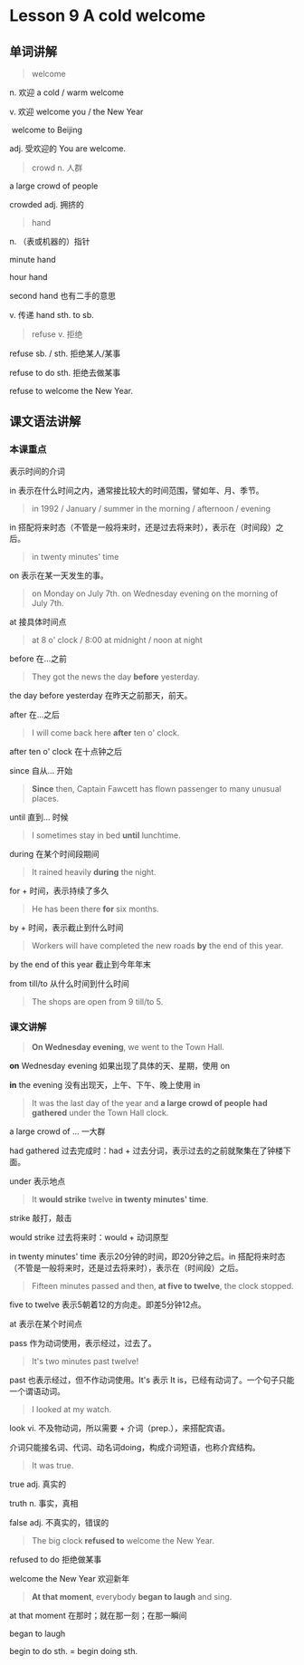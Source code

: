 # Lesson 9 A cold welcome

## 单词讲解

> welcome

n. 欢迎  a cold / warm welcome

v. 欢迎  welcome you / the New Year

​              welcome to Beijing

adj. 受欢迎的  You are welcome.



> crowd n. 人群

a large crowd of people

crowded adj. 拥挤的



> hand

n. （表或机器的）指针

minute hand

hour hand

second hand 也有二手的意思

v. 传递  hand sth. to sb.



> refuse v. 拒绝

refuse sb. / sth.    拒绝某人/某事

refuse to do sth.  拒绝去做某事

refuse to welcome the New Year.



## 课文语法讲解

### 本课重点

表示时间的介词



in 表示在什么时间之内，通常接比较大的时间范围，譬如年、月、季节。

> in 1992 / January / summer
> in the morning / afternoon / evening

in 搭配将来时态（不管是一般将来时，还是过去将来时），表示在（时间段）之后。

> in twenty minutes' time



on 表示在某一天发生的事。

> on Monday
> on July 7th.
> on Wednesday evening
> on the morning of July 7th.



at 接具体时间点

> at 8 o' clock / 8:00
> at midnight / noon
> at night



before 在...之前

> They got the news the day **before** yesterday.

the day before yesterday 在昨天之前那天，前天。



after 在...之后

> I will come back here **after** ten o' clock.

after ten o' clock 在十点钟之后



since 自从... 开始

> **Since** then, Captain Fawcett has flown passenger to many unusual places.



until 直到... 时候

> I sometimes stay in bed **until** lunchtime.



during 在某个时间段期间

> It rained heavily **during** the night.



for + 时间，表示持续了多久

> He has been there **for** six months.



by + 时间，表示截止到什么时间

> Workers will have completed the new roads **by** the end of this year.

by the end of this year 截止到今年年末



from till/to 从什么时间到什么时间

> The shops are open from 9 till/to 5.





### 课文讲解

> **On Wednesday evening**, we went to the Town Hall.

**on** Wednesday evening  如果出现了具体的天、星期，使用 on

**in** the evening 没有出现天，上午、下午、晚上使用 in



> It was the last day of the year and **a large crowd of people** **had gathered** under the Town Hall clock.

a large crowd of ... 一大群

had gathered  过去完成时：had + 过去分词，表示过去的之前就聚集在了钟楼下面。

under 表示地点



> It **would strike** twelve **in twenty minutes' time**.

strike 敲打，敲击

would strike 过去将来时：would + 动词原型

in twenty minutes' time 表示20分钟的时间，即20分钟之后。in 搭配将来时态（不管是一般将来时，还是过去将来时），表示在（时间段）之后。



> Fifteen minutes passed and then, **at five to twelve**, the clock stopped.

five to twelve 表示5朝着12的方向走。即差5分钟12点。

at 表示在某个时间点

pass 作为动词使用，表示经过，过去了。



> It's two minutes past twelve!

past 也表示经过，但不作动词使用。It's 表示 It is，已经有动词了。一个句子只能一个谓语动词。



> I looked at my watch.

look vi. 不及物动词，所以需要 + 介词（prep.），来搭配宾语。

介词只能接名词、代词、动名词doing，构成介词短语，也称介宾结构。



> It was true.

true adj. 真实的

truth n. 事实，真相

false adj. 不真实的，错误的



> The big clock **refused to** welcome the New Year.

refused to do 拒绝做某事

welcome the New Year 欢迎新年



> **At that moment**, everybody **began to laugh** and sing.

at that moment 在那时；就在那一刻；在那一瞬间

began to laugh

begin to do sth. = begin doing sth.

